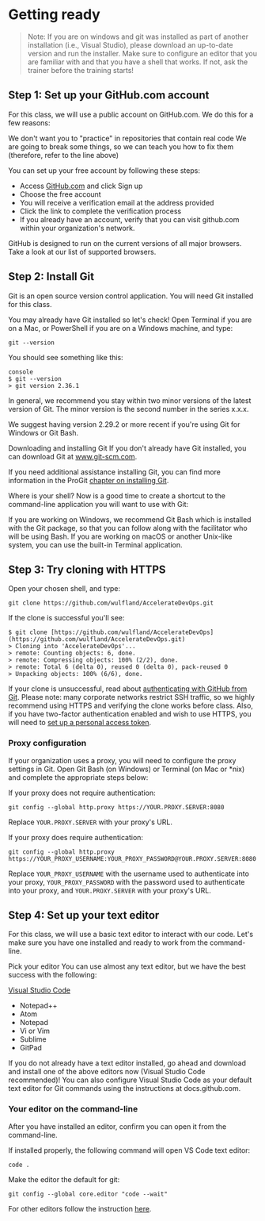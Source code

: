 # Getting ready


> Note: If you are on windows and git was installed as part of another installation (i.e., Visual Studio), please download an up-to-date version and run the installer.
> Make sure to configure an editor that you are familiar with and that you have a shell that works. If not, ask the trainer before the training starts!

## Step 1: Set up your GitHub.com account

For this class, we will use a public account on GitHub.com. We do this for a few reasons:

We don't want you to "practice" in repositories that contain real code
We are going to break some things, so we can teach you how to fix them (therefore, refer to the line above)

You can set up your free account by following these steps:

* Access [GitHub.com](https://github.com) and click Sign up
* Choose the free account
* You will receive a verification email at the address provided
* Click the link to complete the verification process
* If you already have an account, verify that you can visit github.com within your organization's network.

GitHub is designed to run on the current versions of all major browsers. Take a look at our list of supported browsers.

## Step 2: Install Git

Git is an open source version control application. You will need Git installed for this class.

You may already have Git installed so let's check! Open Terminal if you are on a Mac, or PowerShell if you are on a Windows machine, and type:

```console
git --version
```

You should see something like this:

```
console
$ git --version
> git version 2.36.1
```

In general, we recommend you stay within two minor versions of the latest version of Git. The minor version is the second number in the series x.x.x.

We suggest having version 2.29.2 or more recent if you're using Git for Windows or Git Bash.

Downloading and installing Git
If you don't already have Git installed, you can download Git at www.git-scm.com.

If you need additional assistance installing Git, you can find more information in the ProGit [chapter on installing Git](http://git-scm.com/book/en/v2/Getting-Started-Installing-Git).

Where is your shell?
Now is a good time to create a shortcut to the command-line application you will want to use with Git:

If you are working on Windows, we recommend Git Bash which is installed with the Git package, so that you can follow along with the facilitator who will be using Bash.
If you are working on macOS or another Unix-like system, you can use the built-in Terminal application.

## Step 3: Try cloning with HTTPS
Open your chosen shell, and type:

```console
git clone https://github.com/wulfland/AccelerateDevOps.git
```

If the clone is successful you'll see:

```console
$ git clone [https://github.com/wulfland/AccelerateDevOps](https://github.com/wulfland/AccelerateDevOps.git)
> Cloning into 'AccelerateDevOps'...
> remote: Counting objects: 6, done.
> remote: Compressing objects: 100% (2/2), done.
> remote: Total 6 (delta 0), reused 0 (delta 0), pack-reused 0
> Unpacking objects: 100% (6/6), done.
```

If your clone is unsuccessful, read about [authenticating with GitHub from Git](https://docs.github.com/github/getting-started-with-github/set-up-git#next-steps-authenticating-with-github-from-git). 
Please note: many corporate networks restrict SSH traffic, so we highly recommend using HTTPS and verifying the clone works before class. 
Also, if you have two-factor authentication enabled and wish to use HTTPS, you will need to [set up a personal access token](https://docs.github.com/github/authenticating-to-github/accessing-github-using-two-factor-authentication#using-two-factor-authentication-with-the-command-line).

### Proxy configuration
If your organization uses a proxy, you will need to configure the proxy settings in Git. Open Git Bash (on Windows) or Terminal (on Mac or *nix) and complete the appropriate steps below:

If your proxy does not require authentication:

```console
git config --global http.proxy https://YOUR.PROXY.SERVER:8080
```
Replace `YOUR.PROXY.SERVER` with your proxy's URL.

If your proxy does require authentication:

```console
git config --global http.proxy https://YOUR_PROXY_USERNAME:YOUR_PROXY_PASSWORD@YOUR.PROXY.SERVER:8080
```

Replace `YOUR_PROXY_USERNAME` with the username used to authenticate into your proxy, `YOUR_PROXY_PASSWORD` with the password used to authenticate into your proxy, and `YOUR.PROXY.SERVER` with your proxy's URL.

## Step 4: Set up your text editor
For this class, we will use a basic text editor to interact with our code. Let's make sure you have one installed and ready to work from the command-line.

Pick your editor
You can use almost any text editor, but we have the best success with the following:


[Visual Studio Code](https://code.visualstudio.com/)
* Notepad++
* Atom
* Notepad
* Vi or Vim
* Sublime
* GitPad

If you do not already have a text editor installed, go ahead and download and install one of the above editors now (Visual Studio Code recommended)! You can also configure Visual Studio Code as your default text editor for Git commands using the instructions at docs.github.com.

### Your editor on the command-line
After you have installed an editor, confirm you can open it from the command-line.

If installed properly, the following command will open VS Code text editor:

```
code .
```

Make the editor the default for git:

```
git config --global core.editor "code --wait"
```

For other editors follow the instruction [here](https://docs.github.com/en/get-started/getting-started-with-git/associating-text-editors-with-git).
